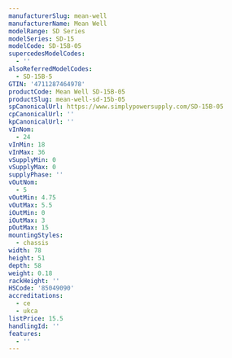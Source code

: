 ```yaml
---
manufacturerSlug: mean-well
manufacturerName: Mean Well
modelRange: SD Series
modelSeries: SD-15
modelCode: SD-15B-05
supercedesModelCodes:
  - ''
alsoReferredModelCodes:
  - SD-15B-5
GTIN: '4711287464978'
productCode: Mean Well SD-15B-05
productSlug: mean-well-sd-15b-05
spCanonicalUrl: https://www.simplypowersupply.com/SD-15B-05
cpCanonicalUrl: ''
kpCanonicalUrl: ''
vInNom:
  - 24
vInMin: 18
vInMax: 36
vSupplyMin: 0
vSupplyMax: 0
supplyPhase: ''
vOutNom:
  - 5
vOutMin: 4.75
vOutMax: 5.5
iOutMin: 0
iOutMax: 3
pOutMax: 15
mountingStyles:
  - chassis
width: 78
height: 51
depth: 58
weight: 0.18
rackHeight: ''
HSCode: '85049090'
accreditations:
  - ce
  - ukca
listPrice: 15.5
handlingId: ''
features:
  - ''
---
```

